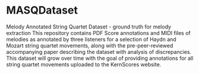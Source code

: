 # MASQDataset
Melody Annotated String Quartet Dataset - ground truth for melody extraction
This repository contains PDF Score annotations and MIDI files of melodies as annotated by three listeners for a selection of Haydn and Mozart string quartet movements, along with the pre-peer-reviewed accompanying paper describing the dataset with analysis of discrepancies. This dataset will grow over time with the goal of providing annotations for all string quartet movements uploaded to the KernScores website.

